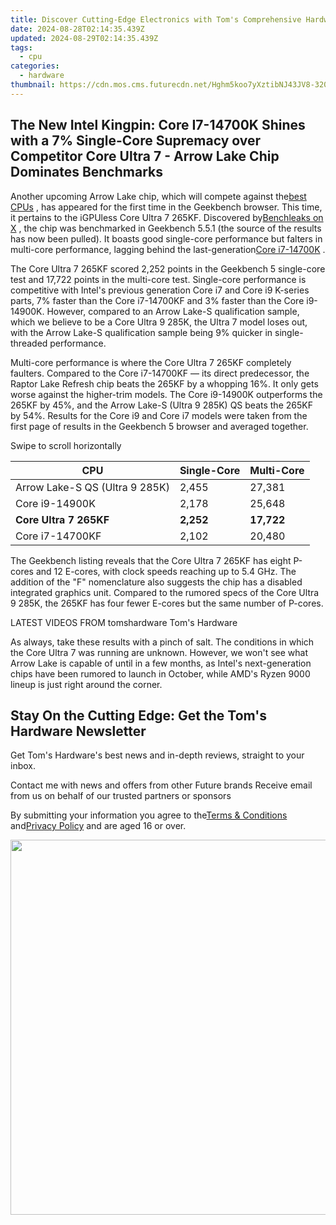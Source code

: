 ```yaml
---
title: Discover Cutting-Edge Electronics with Tom's Comprehensive Hardware Insights
date: 2024-08-28T02:14:35.439Z
updated: 2024-08-29T02:14:35.439Z
tags:
  - cpu
categories:
  - hardware
thumbnail: https://cdn.mos.cms.futurecdn.net/Hghm5koo7yXztibNJ43JV8-320-80.png
---
```


## The New Intel Kingpin: Core I7-14700K Shines with a 7% Single-Core Supremacy over Competitor Core Ultra 7 - Arrow Lake Chip Dominates Benchmarks

Another upcoming Arrow Lake chip, which will compete against the[best CPUs](https://www.tomshardware.com/reviews/best-cpus,3986.html) , has appeared for the first time in the Geekbench browser. This time, it pertains to the iGPUless Core Ultra 7 265KF. Discovered by[Benchleaks on X](https://x.com/BenchLeaks/status/1817097462177235414) , the chip was benchmarked in Geekbench 5.5.1 (the source of the results has now been pulled). It boasts good single-core performance but falters in multi-core performance, lagging behind the last-generation[Core i7-14700K](https://www.tomshardware.com/news/intel-core-i9-14900k-cpu-review) .

 The Core Ultra 7 265KF scored 2,252 points in the Geekbench 5 single-core test and 17,722 points in the multi-core test. Single-core performance is competitive with Intel's previous generation Core i7 and Core i9 K-series parts, 7% faster than the Core i7-14700KF and 3% faster than the Core i9-14900K. However, compared to an Arrow Lake-S qualification sample, which we believe to be a Core Ultra 9 285K, the Ultra 7 model loses out, with the Arrow Lake-S qualification sample being 9% quicker in single-threaded performance.

 Multi-core performance is where the Core Ultra 7 265KF completely faulters. Compared to the Core i7-14700KF — its direct predecessor, the Raptor Lake Refresh chip beats the 265KF by a whopping 16%. It only gets worse against the higher-trim models. The Core i9-14900K outperforms the 265KF by 45%, and the Arrow Lake-S (Ultra 9 285K) QS beats the 265KF by 54%. Results for the Core i9 and Core i7 models were taken from the first page of results in the Geekbench 5 browser and averaged together.

 Swipe to scroll horizontally

| CPU                            | Single-Core | Multi-Core |
| ------------------------------ | ----------- | ---------- |
| Arrow Lake-S QS (Ultra 9 285K) | 2,455       | 27,381     |
| Core i9-14900K                 | 2,178       | 25,648     |
| **Core Ultra 7 265KF**         | **2,252**   | **17,722** |
| Core i7-14700KF                | 2,102       | 20,480     |

 The Geekbench listing reveals that the Core Ultra 7 265KF has eight P-cores and 12 E-cores, with clock speeds reaching up to 5.4 GHz. The addition of the "F" nomenclature also suggests the chip has a disabled integrated graphics unit. Compared to the rumored specs of the Core Ultra 9 285K, the 265KF has four fewer E-cores but the same number of P-cores.

 LATEST VIDEOS FROM tomshardware Tom's Hardware

 As always, take these results with a pinch of salt. The conditions in which the Core Ultra 7 was running are unknown. However, we won't see what Arrow Lake is capable of until in a few months, as Intel's next-generation chips have been rumored to launch in October, while AMD's Ryzen 9000 lineup is just right around the corner.

## Stay On the Cutting Edge: Get the Tom's Hardware Newsletter

 Get Tom's Hardware's best news and in-depth reviews, straight to your inbox.

 Contact me with news and offers from other Future brands  Receive email from us on behalf of our trusted partners or sponsors

 By submitting your information you agree to the[Terms & Conditions](https://futureplc.com/terms-conditions/) and[Privacy Policy](https://futureplc.com/privacy-policy/) and are aged 16 or over.


<ins class="adsbygoogle"
     style="display:block"
     data-ad-format="autorelaxed"
     data-ad-client="ca-pub-7571918770474297"
     data-ad-slot="1223367746"></ins>



<ins class="adsbygoogle"
     style="display:block"
     data-ad-client="ca-pub-7571918770474297"
     data-ad-slot="8358498916"
     data-ad-format="auto"
     data-full-width-responsive="true"></ins>



<!-- affiliate ads begin -->
<a href="https://appsumo.8odi.net/c/5597632/2068407/7443" target="_top" id="2068407"><img src="//a.impactradius-go.com/display-ad/7443-2068407" border="0" alt="" width="1200" height="600"/></a><img height="0" width="0" src="https://appsumo.8odi.net/i/5597632/2068407/7443" style="position:absolute;visibility:hidden;" border="0" />
<!-- affiliate ads end -->
